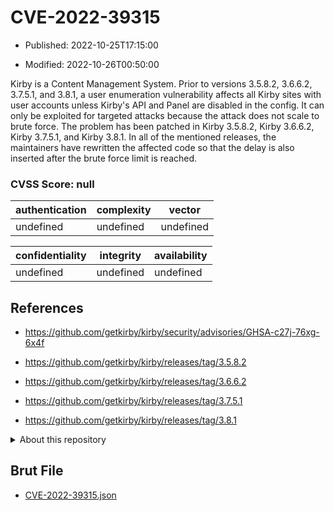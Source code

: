# CVE-2022-39315

- Published: 2022-10-25T17:15:00

- Modified: 2022-10-26T00:50:00

Kirby is a Content Management System. Prior to versions 3.5.8.2, 3.6.6.2, 3.7.5.1, and 3.8.1, a user enumeration vulnerability affects all Kirby sites with user accounts unless Kirby's API and Panel are disabled in the config. It can only be exploited for targeted attacks because the attack does not scale to brute force. The problem has been patched in Kirby 3.5.8.2, Kirby 3.6.6.2, Kirby 3.7.5.1, and Kirby 3.8.1. In all of the mentioned releases, the maintainers have rewritten the affected code so that the delay is also inserted after the brute force limit is reached.

### CVSS Score: **null**

| authentication | complexity | vector |
| --- | --- | --- |
| undefined | undefined | undefined |

| confidentiality | integrity | availability |
| --- | --- | --- |
| undefined | undefined | undefined |

## References

* https://github.com/getkirby/kirby/security/advisories/GHSA-c27j-76xg-6x4f

* https://github.com/getkirby/kirby/releases/tag/3.5.8.2

* https://github.com/getkirby/kirby/releases/tag/3.6.6.2

* https://github.com/getkirby/kirby/releases/tag/3.7.5.1

* https://github.com/getkirby/kirby/releases/tag/3.8.1

<details>
<summary>About this repository</summary> 

  This repository is part of the project [Live Hack CVE](https://github.com/Live-Hack-CVE). Main website can be found [www.live-hack.org](https://www.live-hack.org) 
  
  Made by [Sn0wAlice](https://github.com/Sn0wAlice) for the people that care about security and need to have a feed of the latest CVEs. Hope you enjoy it, don't forget to star the repo and follow me on [Twitter](https://twitter.com/Sn0wAlice) and [Github](https://github.com/Sn0wAlice). And that is my [personnal website](https://www.alice-snow.me/)

  - [Home Page](https://github.com/Live-Hack-CVE)
  - [Framework](https://github.com/Live-Hack-CVE/cve-framework)
  - [CVE database](https://github.com/Live-Hack-CVE/full_database)
  - [Changelog](https://github.com/Live-Hack-CVE/Changelog)
</details>

## Brut File

* [CVE-2022-39315.json](https://raw.githubusercontent.com/Live-Hack-CVE/full_database/main/cves/2022/CVE-2022-39315.json)

